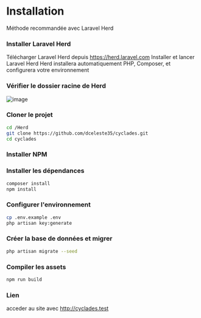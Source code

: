 # Installation
Méthode recommandée avec Laravel Herd

### Installer Laravel Herd

Télécharger Laravel Herd depuis https://herd.laravel.com
Installer et lancer Laravel Herd
Herd installera automatiquement PHP, Composer, et configurera votre environnement

### Vérifier le dossier racine de Herd
![image](https://github.com/user-attachments/assets/e975ee5a-2489-43aa-983a-d09493d6e581)

### Cloner le projet

```bash
cd /Herd
git clone https://github.com/dceleste35/cyclades.git
cd cyclades
```
### Installer NPM

### Installer les dépendances

```bash
composer install
npm install
```

### Configurer l'environnement

```bash
cp .env.example .env
php artisan key:generate
```

### Créer la base de données et migrer

```bash
php artisan migrate --seed
```

### Compiler les assets

```bash
npm run build
```

### Lien

acceder au site avec 
http://cyclades.test
